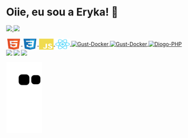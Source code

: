 # Oiie, eu sou a <a target="_blank"> Eryka</a>! 👋

 <a href="https://github.com/ErykaGoncalves">
  <img height="180em" src="https://github-readme-stats.vercel.app/api?username=ErykaGoncalves&show_icons=true&theme=highcontrast&include_all_commits=true&count_private=true"/>
  <img height="180em" src="https://github-readme-stats.vercel.app/api/top-langs/?username=ErykaGoncalves&layout=compact&langs_count=7&theme=highcontrast"/>
</div>
 
 </div>

<div style="display: inline_block"><br>
  <img align="center" alt="Gust-HTML" height="30" width="40" src="https://raw.githubusercontent.com/devicons/devicon/master/icons/html5/html5-original.svg">
  <img align="center" alt="Gust-CSS" height="30" width="40" src="https://raw.githubusercontent.com/devicons/devicon/master/icons/css3/css3-original.svg">
  <img align="center" alt="Gust-Js" height="30" width="40" src="https://raw.githubusercontent.com/devicons/devicon/master/icons/javascript/javascript-plain.svg">
  <img align="center" alt="Gust-React" height="30" width="40" src="https://raw.githubusercontent.com/devicons/devicon/master/icons/react/react-original.svg">
  <img align="center" alt="Gust-Docker" height="30" width="40" src="https://cdn.jsdelivr.net/gh/devicons/devicon/icons/java/java-original.svg">
  <img align="center" alt="Gust-Docker" height="30" width="40" src="https://cdn.jsdelivr.net/gh/devicons/devicon/icons/mysql/mysql-original.svg">
  <img align="center" alt="Diogo-PHP" height="30" width="40" src="https://cdn.jsdelivr.net/gh/devicons/devicon/icons/php/php-original.svg">
</div>

<div> 
  <a href="https://wa.me/5534991413476" target="_blank"><img src="https://img.shields.io/badge/WhatsApp-25D366?style=for-the-badge&logo=whatsapp&logoColor=white"     target="_blank"></a>
 <a href="https://www.linkedin.com/in/eryka-gon%C3%A7alves-4ab6ba227/)" target="_blank"><img src="https://img.shields.io/badge/-LinkedIn-%230077B5?style=for-the-badge&logo=linkedin&logoColor=white" target="_blank"></a> 
  <a href = "mailto:eryka.souza@unitri.edu.br"><img src="https://img.shields.io/badge/Gmail-D14836?style=for-the-badge&logo=gmail&logoColor=white" target="_blank"></a>

![Snake animation](https://github.com/ErykaGoncalves/ErykaGoncalves/blob/output/github-contribution-grid-snake.svg)

